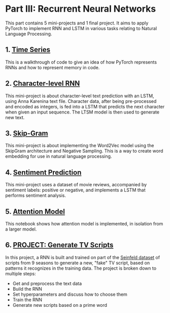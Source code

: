 # Part III: Recurrent Neural Networks
This part contains 5 mini-projects and 1 final project. It aims to apply PyTorch to implement RNN and LSTM in various tasks relating to Natural Language Processing.
## 1. [Time Series](https://github.com/ngthianhphuong/deep-learning-nanodegree/tree/master/recurrent-neural-networks/time-series)
This is a walkthrough of code to give an idea of how PyTorch represents RNNs and how to represent memory in code.
## 2. [Character-level RNN](https://github.com/ngthianhphuong/deep-learning-nanodegree/tree/master/recurrent-neural-networks/character-level-rnn-exercise)
This mini-project is about character-level text prediction with an LSTM, using Anna Karenina text file. Character data, after being pre-processed and encoded as integers, is fed into a LSTM that predicts the next character when given an input sequence. The LTSM model is then used to generate new text.
## 3. [Skip-Gram](https://github.com/ngthianhphuong/deep-learning-nanodegree/tree/master/recurrent-neural-networks/skip-gram)
This mini-project is about implementing the Word2Vec model using the SkipGram architecture and Negative Sampling. This is a way to create word embedding for use in natural language processing.
## 4. [Sentiment Prediction](https://github.com/ngthianhphuong/deep-learning-nanodegree/tree/master/recurrent-neural-networks/sentiment-prediction-lstm)
This mini-project uses a dataset of movie reviews, accompanied by sentiment labels: positive or negative, and implements a LSTM that performs sentiment analysis.
## 5. [Attention Model](https://github.com/ngthianhphuong/deep-learning-nanodegree/blob/master/recurrent-neural-networks/attention/)
This notebook shows how attention model is implemented, in isolation from a larger model.
## 6. [PROJECT: Generate TV Scripts](https://github.com/ngthianhphuong/deep-learning-nanodegree/tree/master/recurrent-neural-networks/tv-script)
In this project, a RNN is built and trained on part of the [Seinfeld dataset](https://www.kaggle.com/thec03u5/seinfeld-chronicles#scripts.csv) of scripts from 9 seasons to generate a new, "fake" TV script, based on patterns it recognizes in the training data.
The project is broken down to multiple steps:
- Get and preprocess the text data
- Build the RNN
- Set hyperparameters and discuss how to choose them
- Train the RNN
- Generate new scripts based on a prime word
